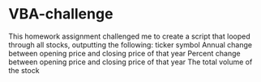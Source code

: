 # VBA-challenge
This homework assignment challenged me to create a script that looped through all stocks, outputting the following: 
  ticker symbol 
  Annual change between opening price and closing price of that year
  Percent change between opening price and closing price of that year
  The total volume of the stock
